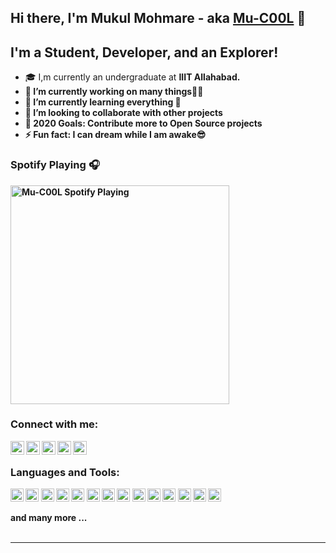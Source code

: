 ## Hi there, I'm Mukul Mohmare - aka [Mu-C00L](https://github.com/Mu-C00L) 👋


## I'm a Student, Developer, and an Explorer!

- 🎓 I,m currently an undergraduate at <b>IIIT Allahabad.<b/>
- 🔭 I’m currently working on many things🙇🏻‍
- 🌱 I’m currently learning everything 🤣
- 👯 I’m looking to collaborate with other projects
- 🥅 2020 Goals: Contribute more to Open Source projects
- ⚡ Fun fact: I can dream while I am awake😎

### Spotify Playing 🎧
[<img src="https://now-playing-codestackr.vercel.app/api/spotify-playing" alt="Mu-C00L Spotify Playing" width="350" />](https://open.spotify.com/user/swyqyimdc12jajde4vpwd2x1b)

### Connect with me:

[<img align="left" alt="Mukul | Github" width="22px" src="https://cdn.jsdelivr.net/npm/simple-icons@v3/icons/github.svg" />](https://github.com/Mu-C00L)
[<img align="left" alt="Mukul | Facebook" width="22px" src="https://cdn.jsdelivr.net/npm/simple-icons@v3/icons/facebook.svg" />](https://www.facebook.com/mukul.mohmare.1/)
[<img align="left" alt="Mukul | Twitter" width="22px" src="https://cdn.jsdelivr.net/npm/simple-icons@v3/icons/twitter.svg" />](https://twitter.com/MMohmare)
[<img align="left" alt="Mukul | LinkedIn" width="22px" src="https://cdn.jsdelivr.net/npm/simple-icons@v3/icons/linkedin.svg" />](https://www.linkedin.com/in/mukul-mohmare/)
[<img align="left" alt="Mukul | Instagram" width="22px" src="https://cdn.jsdelivr.net/npm/simple-icons@v3/icons/instagram.svg" />](https://www.instagram.com/_mu_cool/)

<br />

### Languages and Tools:

<a href="https://developer.mozilla.org/en-US/docs/Web/JavaScript" title="JavaScript"><img src="https://github.com/tomchen/stack-icons/blob/master/logos/javascript.svg" alt="JavaScript" width="21px" height="21px" padding="5px"></a>
<a href="https://tc39.es/ecma262/" title="ECMAScript 6"><img src="https://github.com/tomchen/stack-icons/blob/master/logos/es6.svg" alt="ECMAScript 6" width="21px" height="21px" padding="5px"></a>
<a href="https://reactjs.org/" title="React"><img src="https://github.com/tomchen/stack-icons/blob/master/logos/react.svg" alt="React" width="21px" height="21px" padding="5px"></a>
<a href="https://jquery.com/" title="jQuery"><img src="https://github.com/tomchen/stack-icons/blob/master/logos/jquery-icon.svg" alt="jQuery" width="21px" height="21px" padding="5px"></a>
<a href="https://www.w3.org/TR/CSS/" title="CSS3"><img src="https://github.com/tomchen/stack-icons/blob/master/logos/css-3.svg" alt="CSS3" width="21px" height="21px" padding="5px"></a>
<a href="https://sass-lang.com/" title="Sass"><img src="https://github.com/tomchen/stack-icons/blob/master/logos/sass.svg" alt="Sass" width="21px" height="21px" padding="5px"></a>
<a href="https://getbootstrap.com/" title="Bootstrap"><img src="https://github.com/tomchen/stack-icons/blob/master/logos/bootstrap.svg" alt="Bootstrap" width="21px" height="21px" padding="5px"></a>
<a href="https://www.w3.org/TR/html5/" title="HTML5"><img src="https://github.com/tomchen/stack-icons/blob/master/logos/html-5.svg" alt="HTML5" width="21px" height="21px" padding="5px"></a>
<a href="https://nodejs.org/" title="Node.js"><img src="https://github.com/tomchen/stack-icons/blob/master/logos/nodejs-icon.svg" alt="Node.js" width="21px" height="21px" padding="5px"></a>
<a href="https://www.java.com/" title="Java"><img src="https://github.com/tomchen/stack-icons/blob/master/logos/java.svg" alt="Java" width="21px" height="21px" padding="5px"></a>
<a href="https://www.python.org/" title="Python"><img src="https://github.com/tomchen/stack-icons/blob/master/logos/python.svg" alt="Python" width="21px" height="21px" padding="5px"></a>
<a href="https://dev.mysql.com/" title="MySQL"><img src="https://github.com/tomchen/stack-icons/blob/master/logos/mysql.svg" alt="MySQL" width="21px" height="21px" padding="5px"></a>
<a href="https://code.visualstudio.com/" title="Visual Studio Code"><img src="https://github.com/tomchen/stack-icons/blob/master/logos/visual-studio-code.svg" alt="Visual Studio Code" width="21px" height="21px" padding="5px"></a>
<a href="https://electron.atom.io/" title="Electron"><img src="https://github.com/tomchen/stack-icons/blob/master/logos/electron.svg" alt="Electron" width="21px" height="21px" padding="5px"></a>



and many more ...
<br/>
<br />

---






